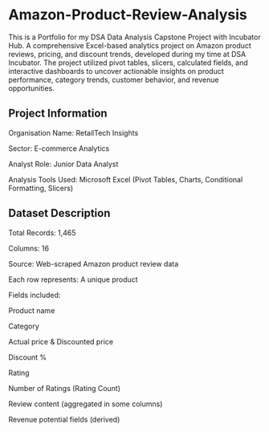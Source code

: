 # Amazon-Product-Review-Analysis
This is a Portfolio for my DSA Data Analysis Capstone Project with Incubator Hub. A comprehensive Excel-based analytics project on Amazon product reviews, pricing, and discount trends, developed during my time at DSA Incubator.
The project utilized pivot tables, slicers, calculated fields, and interactive dashboards to uncover actionable insights on product performance, category trends, customer behavior, and revenue opportunities.
## Project Information
Organisation Name: RetailTech Insights

Sector: E-commerce Analytics

Analyst Role: Junior Data Analyst

Analysis Tools Used: Microsoft Excel (Pivot Tables, Charts, Conditional Formatting, Slicers)

## Dataset Description
Total Records: 1,465

Columns: 16

Source: Web-scraped Amazon product review data

Each row represents: A unique product

Fields included:

Product name

Category

Actual price & Discounted price

Discount %

Rating

Number of Ratings (Rating Count)

Review content (aggregated in some columns)

Revenue potential fields (derived)
